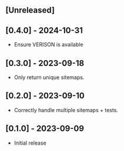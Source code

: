 ## [Unreleased]

## [0.4.0] - 2024-10-31

- Ensure VERISON is available

## [0.3.0] - 2023-09-18

- Only return unique sitemaps.

## [0.2.0] - 2023-09-10

- Correctly handle multiple sitemaps + tests.
## [0.1.0] - 2023-09-09

- Initial release
